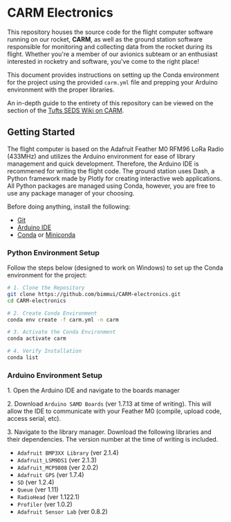 # CARM Electronics

This repository houses the source code for the flight computer software running on our rocket, **CARM**, as well as the ground station software responsible for monitoring and collecting data from the rocket during its flight. Whether you're a member of our avionics subteam or an enthusiast interested in rocketry and software, you've come to the right place!

This document provides instructions on setting up the Conda environment for the project using the provided ```carm.yml``` file and prepping your Arduino environment with the proper libraries.

An in-depth guide to the entirety of this repository can be viewed on the section of the [Tufts SEDS Wiki on CARM](https://sedstufts.notion.site/CARM-Technical-Documentation-2e8ebba6ad954b1c946b6060394e9795).


## Getting Started
The flight computer is based on the Adafruit Feather M0 RFM96 LoRa Radio (433MHz) and utilizes the Arduino environment for ease of library management and quick development. Therefore, the Arduino IDE is recommened for writing the flight code. The ground station uses Dash, a Python framework made by Plotly for creating interactive web applications. All Python packages are managed using Conda, however, you are free to use any package manager of your choosing.


Before doing anything, install the following:
- [Git](https://git-scm.com/downloads)
- [Arduino IDE](https://www.arduino.cc/en/software)
- [Conda](https://docs.conda.io/en/latest/) or [Miniconda](https://docs.conda.io/projects/miniconda/en/latest/)

### Python Environment Setup

Follow the steps below (designed to work on Windows) to set up the Conda environment for the project:

```bash
# 1. Clone the Repository
git clone https://github.com/bimmui/CARM-electronics.git
cd CARM-electronics

# 2. Create Conda Environment
conda env create -f carm.yml -n carm

# 3. Activate the Conda Environment
conda activate carm

# 4. Verify Installation
conda list
```

### Arduino Environment Setup

1\. Open the Arduino IDE and navigate to the boards manager

2\. Download `Arduino SAMD Boards` (ver 1.7.13 at time of writing). This will allow the IDE to communicate with your Feather M0 (compile, upload code, access serial, etc).

3\. Navigate to the library manager. Download the following libraries and their dependencies. The version number at the time of writing is included.
- `Adafruit BMP3XX Library` (ver 2.1.4)
- `Adafruit_LSM9DS1` (ver 2.1.3)
- `Adafruit_MCP9808` (ver 2.0.2)
- `Adafruit GPS` (ver 1.7.4)
- `SD` (ver 1.2.4)
- `Queue` (ver 1.11)
- `RadioHead` (ver 1.122.1)
- `Profiler` (ver 1.0.2)
- `Adafruit Sensor Lab` (ver 0.8.2)